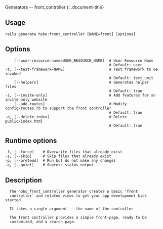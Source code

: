 Generators -- front\_controller
{: .document-title}


## Usage

    

    rails generate hobo:front_controller [NAME=front] [options]


## Options

    

        [--user-resource-name=USER_RESOURCE_NAME]  # User Resource Name
                                                   # Default: user
    -t, [--test-framework=NAME]                    # Test framework to be invoked
                                                   # Default: test_unit
        [--helpers]                                # Generates helper files
                                                   # Default: true
    -i, [--invite-only]                            # Add features for an invite only website
        [--add-routes]                             # Modify config/routes.rb to support the front controller
                                                   # Default: true
    -d, [--delete-index]                           # Delete public/index.html
                                                   # Default: true


## Runtime options

    

    -f, [--force]    # Overwrite files that already exist
    -s, [--skip]     # Skip files that already exist
    -p, [--pretend]  # Run but do not make any changes
    -q, [--quiet]    # Supress status output


## Description

    


      The hobo_front_controller generator creates a basic 'front
      controller' and related views to get your app development kick started.

      It takes a single argument -- the name of the controller

      The front controller provides a simple front-page, ready to be
      customized, and a search page.


